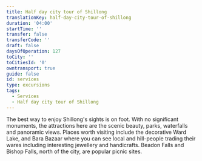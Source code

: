 ```yaml
---
title: Half day city tour of Shillong
translationKey: half-day-city-tour-of-shillong
duration: '04:00'
startTime: ''
transfer: false
transferCode: ''
draft: false
daysOfOperation: 127
toCity: ''
toCitiesId: '0'
owntransport: true
guide: false
id: services
type: excursions
tags:
  - Services
  - Half day city tour of Shillong
---
```

The best way to enjoy Shillong's sights is on foot. With no significant monuments, the attractions here are the scenic beauty, parks, waterfalls and panoramic views. Places worth visiting include the decorative Ward Lake, and Bara Bazaar where you can see local and hill-people trading their wares including interesting jewellery and handicrafts. Beadon Falls and Bishop Falls, north of the city, are popular picnic sites.